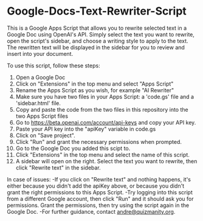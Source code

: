# Google-Docs-Text-Rewriter-Script
This is a Google Apps Script that allows you to rewrite selected text in a Google Doc using OpenAI's API. Simply select the text you want to rewrite, open the script's sidebar, and choose a writing style to apply to the text. The rewritten text will be displayed in the sidebar for you to review and insert into your document.

To use this script, follow these steps:
1. Open a Google Doc
2. Click on "Extensions" in the top menu and select "Apps Script"
3. Rename the Apps Script as you wish, for example "AI Rewriter"
4. Make sure you have two files in your Apps Script: a 'code.gs' file and a 'sidebar.html' file.
5. Copy and paste the code from the two files in this repository into the two Apps Script files
6. Go to https://beta.openai.com/account/api-keys and copy your API key.
7. Paste your API key into the "apiKey" variable in code.gs
8. Click on "Save project".
9. Click "Run" and grant the necessary permissions when prompted.
10. Go to the Google Doc you added this scipt to.
11. Click "Extensions" in the top menu and select the name of this script.
12. A sidebar will open on the right. Select the text you want to rewrite, then click "Rewrite text" in the sidebar.

In case of issues:
-If you click on "Rewrite text" and nothing happens, it's either because you didn't add the apiKey above, or because you didn't grant the right permissions to this Apps Script.
-Try logging into this script from a different Google account, then click "Run" and it should ask you for permissions. Grant the permissions, then try using the script again in the Google Doc.
-For further guidance, contact andre@quizmanity.org.
